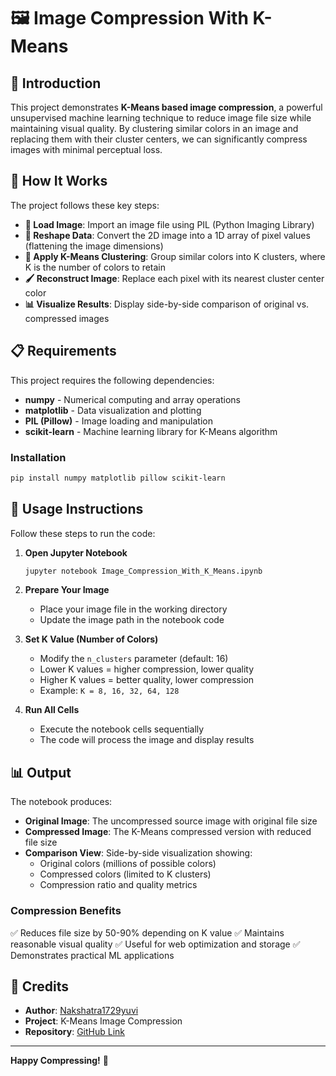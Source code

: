 # 🖼️ Image Compression With K-Means

## 📌 Introduction

This project demonstrates **K-Means based image compression**, a powerful unsupervised machine learning technique to reduce image file size while maintaining visual quality. By clustering similar colors in an image and replacing them with their cluster centers, we can significantly compress images with minimal perceptual loss.

## 🔧 How It Works

The project follows these key steps:

- **📂 Load Image**: Import an image file using PIL (Python Imaging Library)
- **🔄 Reshape Data**: Convert the 2D image into a 1D array of pixel values (flattening the image dimensions)
- **🎯 Apply K-Means Clustering**: Group similar colors into K clusters, where K is the number of colors to retain
- **🖌️ Reconstruct Image**: Replace each pixel with its nearest cluster center color
- **📊 Visualize Results**: Display side-by-side comparison of original vs. compressed images

## 📋 Requirements

This project requires the following dependencies:

- **numpy** - Numerical computing and array operations
- **matplotlib** - Data visualization and plotting
- **PIL (Pillow)** - Image loading and manipulation
- **scikit-learn** - Machine learning library for K-Means algorithm

### Installation

```bash
pip install numpy matplotlib pillow scikit-learn
```

## 🚀 Usage Instructions

Follow these steps to run the code:

1. **Open Jupyter Notebook**
   ```bash
   jupyter notebook Image_Compression_With_K_Means.ipynb
   ```

2. **Prepare Your Image**
   - Place your image file in the working directory
   - Update the image path in the notebook code

3. **Set K Value (Number of Colors)**
   - Modify the `n_clusters` parameter (default: 16)
   - Lower K values = higher compression, lower quality
   - Higher K values = better quality, lower compression
   - Example: `K = 8, 16, 32, 64, 128`

4. **Run All Cells**
   - Execute the notebook cells sequentially
   - The code will process the image and display results

## 📊 Output

The notebook produces:

- **Original Image**: The uncompressed source image with original file size
- **Compressed Image**: The K-Means compressed version with reduced file size
- **Comparison View**: Side-by-side visualization showing:
  - Original colors (millions of possible colors)
  - Compressed colors (limited to K clusters)
  - Compression ratio and quality metrics

### Compression Benefits

✅ Reduces file size by 50-90% depending on K value
✅ Maintains reasonable visual quality
✅ Useful for web optimization and storage
✅ Demonstrates practical ML applications

## 👤 Credits

- **Author**: [Nakshatra1729yuvi](https://github.com/Nakshatra1729yuvi)
- **Project**: K-Means Image Compression
- **Repository**: [GitHub Link](https://github.com/Nakshatra1729yuvi/K-Means)

---

**Happy Compressing!** 🎉
